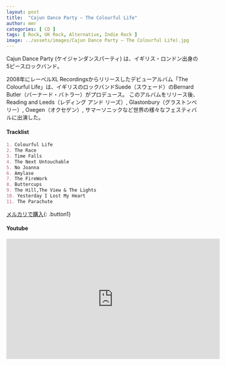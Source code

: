 ```yaml
---
layout: post
title:  "Cajun Dance Party – The Colourful Life"
author: mmr
categories: [ CD ]
tags: [ Rock, UK Rock, Alternative, Indie Rock ]
image: ../assets/images/Cajun Dance Party – The Colourful Life).jpg
---
```


Cajun Dance Party (ケイジャンダンスパーティ) は、イギリス・ロンドン出身の5ピースロックバンド。

2008年にレーベルXL Recordingsからリリースしたデビューアルバム「The Colourful Life」は、イギリスのロックバンドSuede（スウェード）のBernard Butler（バーナード・バトラー）がプロデュース。
このアルバムをリリース後、Reading and Leeds（レディング アンド リーズ）, Glastonbury（グラストンベリー）, Oxegen（オクセゲン）, サマーソニックなど世界の様々なフェスティバルに出演した。

#### Tracklist
```md
1. Colourful Life
2. The Race
3. Time Falls
4. The Next Untouchable
5. No Joanna
6. Amylase
7. The FireWork
8. Buttercups
9. The Hill,The View & The Lights
10. Yesterday I Lost My Heart
11. The Parachute
```

[メルカリで購入](https://jp.mercari.com/item/m30053307284?afid=6142608987){: .button1}

#### Youtube 
<iframe width="560" height="315" src="https://www.youtube.com/embed/QxomqUKyb7U?si=DXv8PVgOBRAXBsKg" title="YouTube video player" frameborder="0" allow="accelerometer; autoplay; clipboard-write; encrypted-media; gyroscope; picture-in-picture; web-share" referrerpolicy="strict-origin-when-cross-origin" allowfullscreen></iframe>